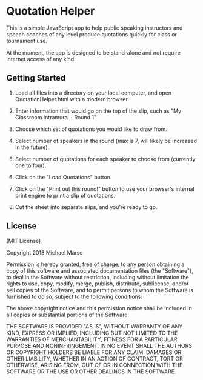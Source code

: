 # Quotation Helper

This is a simple JavaScript app to help public speaking instructors and speech coaches of any level produce quotations quickly for class or tournament use.

At the moment, the app is designed to be stand-alone and not require internet access of any kind.

## Getting Started

1) Load all files into a directory on your local computer, and open QuotationHelper.html with a modern browser.  

2) Enter information that would go on the top of the slip, such as "My Classroom Intramural - Round 1"

3) Choose which set of quotations you would like to draw from.

4) Select number of speakers in the round (max is 7, will likely be increased in the future).

5) Select number of quotations for each speaker to choose from (currently one to four).

6) Click on the "Load Quotations" button.

7) Click on the "Print out this round!" button to use your browser's internal print engine to print a slip of quotations.

8) Cut the sheet into separate slips, and you're ready to go.

## License

(MIT License)

Copyright 2018 Michael Marse

Permission is hereby granted, free of charge, to any person obtaining a copy of this software and associated documentation files (the "Software"), to deal in the Software without restriction, including without limitation the rights to use, copy, modify, merge, publish, distribute, sublicense, and/or sell copies of the Software, and to permit persons to whom the Software is furnished to do so, subject to the following conditions:

The above copyright notice and this permission notice shall be included in all copies or substantial portions of the Software.

THE SOFTWARE IS PROVIDED "AS IS", WITHOUT WARRANTY OF ANY KIND, EXPRESS OR IMPLIED, INCLUDING BUT NOT LIMITED TO THE WARRANTIES OF MERCHANTABILITY, FITNESS FOR A PARTICULAR PURPOSE AND NONINFRINGEMENT. IN NO EVENT SHALL THE AUTHORS OR COPYRIGHT HOLDERS BE LIABLE FOR ANY CLAIM, DAMAGES OR OTHER LIABILITY, WHETHER IN AN ACTION OF CONTRACT, TORT OR OTHERWISE, ARISING FROM, OUT OF OR IN CONNECTION WITH THE SOFTWARE OR THE USE OR OTHER DEALINGS IN THE SOFTWARE.
